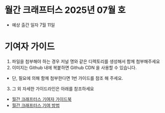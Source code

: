 # 월간 크래프터스 2025년 07월 호

- 예상 출간 일자 7월 11일

# 기여자 가이드

1. 파일을 첨부해야 하는 경우 저널 명와 같은 디렉토리를 생성해서 함께 첨부해주세요
2. 이미지는 Github 내에 복붙하면 Github CDN 을 사용할 수 있습니다.

- 단, 필요에 의해 함께 첨부한다면 1번 가이드를 참조 해 주세요.

3. 그 외 자세한 가이드라인은 아래를 참조하세요

- [월간 크래프터스 기여자 가이드북](https://github.com/Danal-Crafters/crafters-journals/wiki/%EC%9B%94%EA%B0%84-%ED%81%AC%EB%9E%98%ED%94%84%ED%84%B0%EC%8A%A4-%EA%B8%B0%EC%97%AC%EC%9E%90-%EA%B0%80%EC%9D%B4%EB%93%9C%EB%B6%81)
- [월간 크래프터스 기여 방법](https://github.com/Danal-Crafters/crafters-journals/wiki/%EC%9B%94%EA%B0%84-%ED%81%AC%EB%9E%98%ED%94%84%ED%84%B0%EC%8A%A4-%EA%B8%B0%EC%97%AC-%EB%B0%A9%EB%B2%95)
